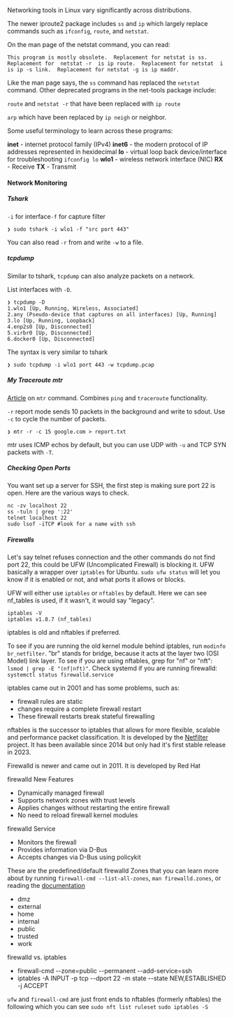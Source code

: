 Networking tools in Linux vary significantly across distributions.

The newer iproute2 package includes `ss` and `ip` which largely replace commands such as `ifconfig`, `route`, and `netstat`.

On the man page of the netstat command, you can read:
```
This program is mostly obsolete.  Replacement for netstat is ss. Replacement for  netstat -r  is ip route.  Replacement for netstat  i is ip -s link.  Replacement for netstat -g is ip maddr.
```

Like the man page says, the `ss` command has replaced the `netstat` command. Other deprecated programs in the net-tools package include:

`route` and `netstat -r` that have been replaced with `ip route`

`arp` which have been replaced by `ip neigh` or neighbor.

Some useful terminology to learn across these programs:

**inet** - internet protocol family (IPv4)
**inet6** - the modern protocol of IP addresses represented in hexidecimal
**lo** - virtual loop back device/interface for troubleshooting `ifconfig lo`
**wlo1** - wireless network interface (NIC)
**RX** - Receive
**TX** - Transmit

#### Network Monitoring
##### Tshark

`-i` for interface`-f` for capture filter
```
❯ sudo tshark -i wlo1 -f "src port 443"
```
You can also read `-r` from and write `-w` to a file.
##### tcpdump
Similar to tshark, `tcpdump` can also analyze packets on a network.

List interfaces with `-D`.
```
❯ tcpdump -D
1.wlo1 [Up, Running, Wireless, Associated]
2.any (Pseudo-device that captures on all interfaces) [Up, Running]
3.lo [Up, Running, Loopback]
4.enp2s0 [Up, Disconnected]
5.virbr0 [Up, Disconnected]
6.docker0 [Up, Disconnected]
```

The syntax is very similar to tshark
```
❯ sudo tcpdump -i wlo1 port 443 -w tcpdump.pcap
```



##### My Traceroute mtr
[Article](https://www.baeldung.com/linux/mtr-command) on `mtr` command. Combines `ping` and `traceroute` functionality.

`-r` report mode sends 10 packets in the background and write to sdout. Use `-c` to cycle the number of packets.

```
❯ mtr -r -c 15 google.com > report.txt
```

mtr uses ICMP echos by default, but you can use UDP with `-u` and TCP SYN packets with `-T`.

##### Checking Open Ports
You want set up a server for SSH, the first step is making sure port 22 is open. Here are the various ways to check.
```
nc -zv localhost 22
ss -tuln | grep ':22'
telnet localhost 22
sudo lsof -iTCP #look for a name with ssh
```

##### Firewalls
Let's say telnet refuses connection and the other commands do not find port 22, this could be UFW (Uncomplicated Firewall) is blocking it. UFW basically a wrapper over `iptables` for Ubuntu.
`sudo ufw status` will let you know if it is enabled or not, and what ports it allows or blocks.

UFW will either use `iptables` or `nftables` by default. Here we can see nf_tables is used, if it wasn't, it would say "legacy".
```
iptables -V
iptables v1.8.7 (nf_tables)
```
iptables is old and nftables if preferred.

To see if you are running the old kernel module behind iptables, run `modinfo br_netfilter`. "br" stands for bridge, because it acts at the layer two (OSI Model) link layer. To see if you are using nftables, grep for "nf" or "nft": `lsmod | grep -E "(nf|nft)"`. Check systemd if you are running firewalld: `systemctl status firewalld.service` 

iptables came out in 2001 and has some problems, such as:
- firewall rules are static
- changes require a complete firewall restart
-  These firewall restarts break stateful firewalling  

nftables is the successor to iptables that allows for more flexible, scalable and performance packet classification. It is developed by the [Netfilter](https://www.netfilter.org/) project. It has been available since 2014 but only had it's first stable release in 2023.

Firewalld is newer and came out in 2011. It is developed by Red Hat

 firewalld New Features
- Dynamically managed firewall
- Supports network zones with trust levels
- Applies changes without restarting the entire firewall
- No need to reload firewall kernel modules

 firewalld Service
- Monitors the firewall
- Provides information via D-Bus
- Accepts changes via D-Bus using policykit

These are the predefined/default firewalld Zones that you can learn more about by running `firewall-cmd --list-all-zones`, `man firewalld.zones`, or reading the [documentation](https://firewalld.org/documentation/zone/predefined-zones.html)
- dmz
- external
- home
- internal
- public
- trusted
- work


 firewalld vs. iptables
- firewall-cmd --zone=public --permanent --add-service=ssh
- iptables -A INPUT -p tcp --dport 22 -m state --state NEW,ESTABLISHED -j ACCEPT

`ufw` and `firewall-cmd` are just front ends to nftables (formerly nftables) the following which you can see 
`sudo nft list ruleset`
`sudo iptables -S`

